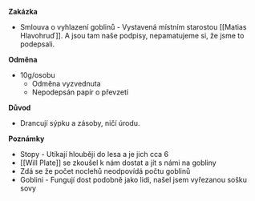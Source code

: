 **Zakázka**

- Smlouva o vyhlazení goblinů - Vystavená místním starostou [[Matias Hlavohruď]]. A jsou tam naše podpisy, nepamatujeme si, že jsme to podepsali.

**Odměna**

- 10g/osobu
    - Odměna vyzvednuta
    - Nepodepsán papír o převzetí

**Důvod**
- Drancují sýpku a zásoby, ničí úrodu.

**Poznámky**
- Stopy - Utíkají hlouběji do lesa a je jich cca 6
- [[Will Plate]] se zkoušel k nám dostat a jít s námi na gobliny
- Zdá se že počet noclehů neodpovídá počtu goblinů
- Goblini - Fungují dost podobně jako lidi, našel jsem vyřezanou sošku sovy
